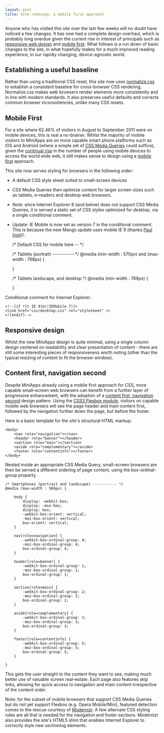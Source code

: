```yaml
---
layout: post
title: Site redesign, a mobile first approach
---
```


Anyone who has visited this site over the last few weeks will no doubt have noticed a few changes. It has now had a complete design overhaul, which is probably long overdue given the current rise in interest of principals such as [responsive web design](http://www.alistapart.com/articles/responsive-web-design/) and [mobile first](http://www.lukew.com/ff/entry.asp?933). What follows is a run down of basic changes to the site, in what hopefully makes for a much improved reading experience, in our rapidly changing, device-agnostic world.

Establishing a useful baseline
------------------------------

Rather than using a traditional CSS reset, this site now uses [normalize.css](http://necolas.github.com/normalize.css/) to establish a consistent baseline for cross-browser CSS rendering. Normalize.css makes web browsers render elements more consistently and in line with modern standards. It also preserves useful defaults and corrects common browser inconsistencies, unlike many CSS resets.

Mobile First
------------

For a site where 62.46% of visitors in August to September 2011 were on mobile devices, this is real a no-brainer. Whilst the majority of mobile visitors to MiniApps are on more capable smart phone platforms such as iOS and Android (where a simple set of [CSS Media Queries](http://www.w3.org/TR/css3-mediaqueries/) could suffice), given the [continual rise](http://www.lukew.com/ff/entry.asp?1405) in the number of people using mobile devices to access the world wide web, it still makes sense to design using a [mobile first](http://www.lukew.com/ff/entry.asp?933) approach.

This site now serves styling for browsers in the following order:

* A default CSS style sheet suited to small–screen devices
* CSS Media Queries then optimize content for larger screen sizes such as tablets, e–readers and desktop web browsers.
* Note: since Internet Explorer 8 (and below) does not support CSS Media Queries, it is served a static set of CSS styles optimized for desktop, via a single conditional comment.
* Update: IE Mobile is now set as version 7 in the conditional comment. This is because the new Mango update uses mobile IE 9 (thanks [Paul Irish](http://paulirish.com/)!).

	/* Default CSS for mobile here -- */

	/* Tablets (portrait) ----------- */
	@media (min-width : 570px) and (max-width : 768px) {
	
	}

	/* Tablets landscape, and desktop */
	@media (min-width : 769px) {

	}

Conditional comment for Internet Explorer:

	<!--[if (lt IE 9)&(!IEMobile 7)]>
	<link href="css/desktop.css" rel="stylesheet" />
	<![endif]-->

Responsive design
-----------------

Whilst the new MiniApps design is quite minimal, using a single column design centered on readability and clear presentation of content - there are still some interesting pieces of responsiveness worth noting (other than the typical resizing of content to fit the browser window).

Content first, navigation second
--------------------------------

Despite MiniApps already using a mobile first approach for CSS, more capable small–screen web browsers can benefit from a further layer of progressive enhancement, with the adoption of a [content first, navigation second](http://adactio.com/journal/4778/) design pattern. Using the [CSS3 Flexbox module](http://dev.w3.org/csswg/css3-flexbox/), visitors on capable mobile web browsers will see the page header and main content first, followed by the navigation further down the page, but before the footer.

Here is a basic template for the site's structural HTML markup:

	<body>
        <nav role="navigation"></nav>
        <header role="banner"></header>
        <section role="main"></section>
        <aside role="complementary"></aside>
        <footer role="contentinfo"></footer>
	</body>

Nested inside an appropriate CSS Media Query, small–screen browsers are then be served a different ordering of page content, using the box-ordinal-group property.

	/* Smartphones (portrait and landscape) ----------- */
	@media (max-width : 569px) {

		body {
        	display: -webkit-box;
        	display: -moz-box;
        	display: box;
        	-webkit-box-orient: vertical;
        	-moz-box-orient: vertical;
        	box-orient: vertical;
		}
	
		nav[role=navigation] {
        	-webkit-box-ordinal-group: 4;
        	-moz-box-ordinal-group: 4;
        	box-ordinal-group: 4;
		}

		header[role=banner] {
        	-webkit-box-ordinal-group: 1;
        	-moz-box-ordinal-group: 1;
        	box-ordinal-group: 1;
		}

		section[role=main] {
        	-webkit-box-ordinal-group: 2;
        	-moz-box-ordinal-group: 2;
        	box-ordinal-group: 2;
		}
	
		aside[role=complementary] {
        	-webkit-box-ordinal-group: 3;
        	-moz-box-ordinal-group: 3;
        	box-ordinal-group: 3;
		}
	
		footer[role=contentinfo] {
        	-webkit-box-ordinal-group: 5;
        	-moz-box-ordinal-group: 5;
        	box-ordinal-group: 5;
		}

	}

This gets the user straight to the content they want to see, making much better use of valuable screen real–estate. Each page also features skip links, allowing for quick access to navigation and main content irrespective of the content order.

Note: for the subset of mobile browsers that support CSS Media Queries but do not yet support Flexbox (e.g. Opera Mobile/Mini), featured detection comes to the rescue courtesy of [Modernizr](http://modernizr.com/). A few alternate CSS styling rules are all that is needed for the navigation and footer sections. Modernizr also provides the site's HTML5 shim that enables Internet Explorer to correctly style new sectioning elements.